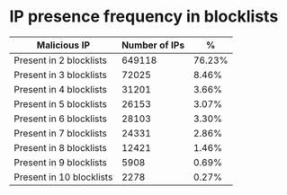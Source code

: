 # IP presence frequency in blocklists
| Malicious IP | Number of IPs | % |
|----|----|----|
| Present in 2 blocklists | 649118 | 76.23% |
| Present in 3 blocklists | 72025 | 8.46% |
| Present in 4 blocklists | 31201 | 3.66% |
| Present in 5 blocklists | 26153 | 3.07% |
| Present in 6 blocklists | 28103 | 3.30% |
| Present in 7 blocklists | 24331 | 2.86% |
| Present in 8 blocklists | 12421 | 1.46% |
| Present in 9 blocklists | 5908 | 0.69% |
| Present in 10 blocklists | 2278 | 0.27% |
